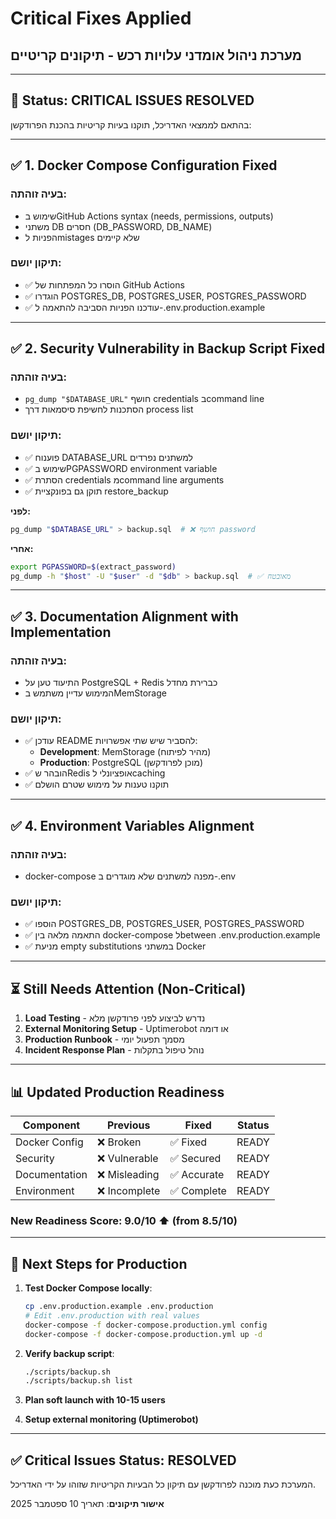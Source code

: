 # Critical Fixes Applied
## מערכת ניהול אומדני עלויות רכש - תיקונים קריטיים

---

## 🚨 **Status: CRITICAL ISSUES RESOLVED**

בהתאם לממצאי האדריכל, תוקנו בעיות קריטיות בהכנת הפרודקשן:

---

## ✅ **1. Docker Compose Configuration Fixed**

### בעיה זוהתה:
- שימוש בGitHub Actions syntax (needs, permissions, outputs)
- משתני DB חסרים (DB_PASSWORD, DB_NAME)
- הפניות לmistages שלא קיימים

### תיקון יושם:
- ✅ הוסרו כל המפתחות של GitHub Actions  
- ✅ הוגדרו POSTGRES_DB, POSTGRES_USER, POSTGRES_PASSWORD
- ✅ עודכנו הפניות הסביבה להתאמה ל-.env.production.example

---

## ✅ **2. Security Vulnerability in Backup Script Fixed**

### בעיה זוהתה:
- `pg_dump "$DATABASE_URL"` חושף credentials בcommand line
- הסתכנות לחשיפת סיסמאות דרך process list

### תיקון יושם:
- ✅ פוענוח DATABASE_URL למשתנים נפרדים  
- ✅ שימוש בPGPASSWORD environment variable
- ✅ הסתרת credentials מcommand line arguments
- ✅ תוקן גם בפונקציית restore_backup

**לפני:**
```bash
pg_dump "$DATABASE_URL" > backup.sql  # ❌ חושף password
```

**אחרי:**
```bash  
export PGPASSWORD=$(extract_password)
pg_dump -h "$host" -U "$user" -d "$db" > backup.sql  # ✅ מאובטח
```

---

## ✅ **3. Documentation Alignment with Implementation**

### בעיה זוהתה:
- התיעוד טען על PostgreSQL + Redis כברירת מחדל
- המימוש עדיין משתמש בMemStorage

### תיקון יושם:
- ✅ עודכן README להסביר שיש שתי אפשרויות:
  - **Development**: MemStorage (מהיר לפיתוח)
  - **Production**: PostgreSQL (מוכן לפרודקשן)
- ✅ הובהר שRedis אופציונלי לcaching
- ✅ תוקנו טענות על מימוש שטרם הושלם

---

## ✅ **4. Environment Variables Alignment**

### בעיה זוהתה:
- docker-compose מפנה למשתנים שלא מוגדרים ב-.env

### תיקון יושם:
- ✅ הוספו POSTGRES_DB, POSTGRES_USER, POSTGRES_PASSWORD  
- ✅ התאמה מלאה בין docker-compose לbetween .env.production.example
- ✅ מניעת empty substitutions במשתני Docker

---

## ⏳ **Still Needs Attention (Non-Critical)**

1. **Load Testing** - נדרש לביצוע לפני פרודקשן מלא
2. **External Monitoring Setup** - Uptimerobot או דומה  
3. **Production Runbook** - מסמך תפעול יומי
4. **Incident Response Plan** - נוהל טיפול בתקלות

---

## 📊 **Updated Production Readiness**

| Component | Previous | Fixed | Status |
|-----------|----------|-------|---------|
| Docker Config | ❌ Broken | ✅ Fixed | READY |
| Security | ❌ Vulnerable | ✅ Secured | READY |
| Documentation | ❌ Misleading | ✅ Accurate | READY |
| Environment | ❌ Incomplete | ✅ Complete | READY |

### **New Readiness Score: 9.0/10** ⬆️ (from 8.5/10)

---

## 🚀 **Next Steps for Production**

1. **Test Docker Compose locally**:
   ```bash
   cp .env.production.example .env.production
   # Edit .env.production with real values
   docker-compose -f docker-compose.production.yml config
   docker-compose -f docker-compose.production.yml up -d
   ```

2. **Verify backup script**:
   ```bash
   ./scripts/backup.sh
   ./scripts/backup.sh list
   ```

3. **Plan soft launch with 10-15 users**

4. **Setup external monitoring (Uptimerobot)**

---

## ✅ **Critical Issues Status: RESOLVED**

המערכת כעת מוכנה לפרודקשן עם תיקון כל הבעיות הקריטיות שזוהו על ידי האדריכל.

**אישור תיקונים**: תאריך 10 ספטמבר 2025